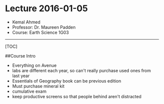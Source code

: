 Lecture 2016-01-05
=====================

* Kemal Ahmed
* Professor: Dr. Maureen Padden
* Course: Earth Science 1G03

---------------------

[TOC]

##Course Intro

* Everything on Avenue
* labs are different each year, so can't really purchase used ones from last year
* Essentials of Geography book can be previous edition
* Must purchase mineral kit
* cumulative exam
* keep productive screens so that people behind aren't distracted

